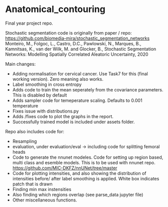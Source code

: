 # Anatomical_contouring
Final year project repo.

Stochastic segmentation code is originally from paper / repo:
https://github.com/biomedia-mira/stochastic_segmentation_networks
Monteiro, M., Folgoc, L., Castro, D.C., Pawlowski, N., Marques, B., Kamnitsas, K., van der Wilk, M. and Glocker, B., Stochastic Segmentation Networks: Modelling Spatially Correlated Aleatoric Uncertainty, 2020

Main changes:
- Adding normalisation for cervical cancer. Use Task7 for this (final working version). Zero meaning also works.
- Label smoothing in cross entropy
- Adds code to train the mean seperately from the covariance parameters. This is disabled by default
- Adds sampler code for temeperature scaling. Defaults to 0.001 temperature
- Fixes issue with distributions.py
- Adds /fixes code to plot the graphs in the report.
- Successfully trained model is included under assets folder. 



Repo also includes code for:
- Resampling
- evaluation, under evaluation/eval ->  including code for splitting femoral heads
- Code to generate the nnunet modeles. Code for setting up region based, multi class and esemble models. This is to be used with nnunet repo. https://github.com/MIC-DKFZ/nnUNet/tree/master
- Code for plotting intensities, and also showing the distribution of intensities before/ after label smoothing is applied. White box indicates patch that is drawn
- Finding min max instensities
- Also finding which regions overlap (see parse_data jupyter file)
- Other miscellaneous functions.
